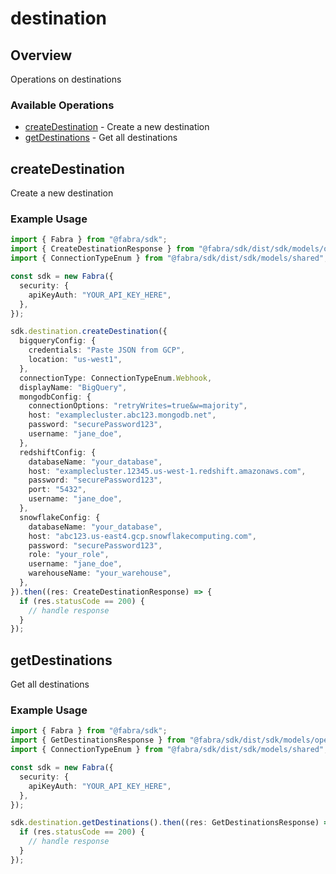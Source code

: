 # destination

## Overview

Operations on destinations

### Available Operations

* [createDestination](#createdestination) - Create a new destination
* [getDestinations](#getdestinations) - Get all destinations

## createDestination

Create a new destination

### Example Usage

```typescript
import { Fabra } from "@fabra/sdk";
import { CreateDestinationResponse } from "@fabra/sdk/dist/sdk/models/operations";
import { ConnectionTypeEnum } from "@fabra/sdk/dist/sdk/models/shared";

const sdk = new Fabra({
  security: {
    apiKeyAuth: "YOUR_API_KEY_HERE",
  },
});

sdk.destination.createDestination({
  bigqueryConfig: {
    credentials: "Paste JSON from GCP",
    location: "us-west1",
  },
  connectionType: ConnectionTypeEnum.Webhook,
  displayName: "BigQuery",
  mongodbConfig: {
    connectionOptions: "retryWrites=true&w=majority",
    host: "examplecluster.abc123.mongodb.net",
    password: "securePassword123",
    username: "jane_doe",
  },
  redshiftConfig: {
    databaseName: "your_database",
    host: "examplecluster.12345.us-west-1.redshift.amazonaws.com",
    password: "securePassword123",
    port: "5432",
    username: "jane_doe",
  },
  snowflakeConfig: {
    databaseName: "your_database",
    host: "abc123.us-east4.gcp.snowflakecomputing.com",
    password: "securePassword123",
    role: "your_role",
    username: "jane_doe",
    warehouseName: "your_warehouse",
  },
}).then((res: CreateDestinationResponse) => {
  if (res.statusCode == 200) {
    // handle response
  }
});
```

## getDestinations

Get all destinations

### Example Usage

```typescript
import { Fabra } from "@fabra/sdk";
import { GetDestinationsResponse } from "@fabra/sdk/dist/sdk/models/operations";
import { ConnectionTypeEnum } from "@fabra/sdk/dist/sdk/models/shared";

const sdk = new Fabra({
  security: {
    apiKeyAuth: "YOUR_API_KEY_HERE",
  },
});

sdk.destination.getDestinations().then((res: GetDestinationsResponse) => {
  if (res.statusCode == 200) {
    // handle response
  }
});
```
